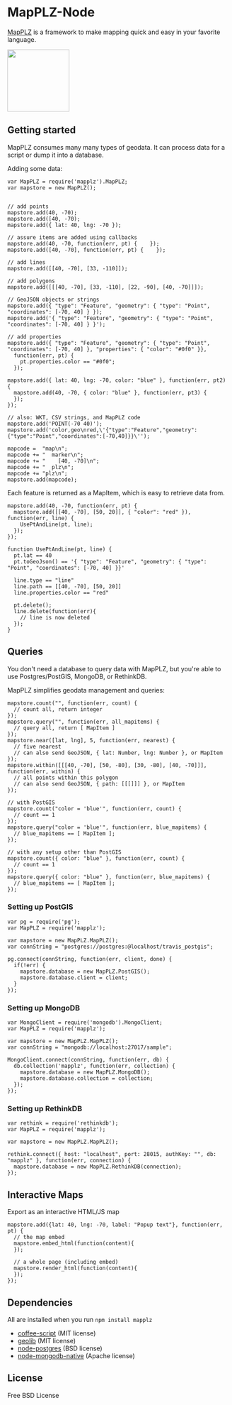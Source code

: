 # MapPLZ-Node

[MapPLZ](http://mapplz.com) is a framework to make mapping quick and easy in
your favorite language.

<img src="https://raw.githubusercontent.com/mapmeld/mapplz-node/master/logo.jpg" width="140"/>

## Getting started

MapPLZ consumes many many types of geodata. It can process data for a script or dump
it into a database.

Adding some data:

```
var MapPLZ = require('mapplz').MapPLZ;
var mapstore = new MapPLZ();


// add points
mapstore.add(40, -70);
mapstore.add([40, -70);
mapstore.add({ lat: 40, lng: -70 });

// assure items are added using callbacks
mapstore.add(40, -70, function(err, pt) {    });
mapstore.add([40, -70], function(err, pt) {    });

// add lines
mapstore.add([[40, -70], [33, -110]]);

// add polygons
mapstore.add([[[40, -70], [33, -110], [22, -90], [40, -70]]]);

// GeoJSON objects or strings
mapstore.add({ "type": "Feature", "geometry": { "type": "Point", "coordinates": [-70, 40] } });
mapstore.add('{ "type": "Feature", "geometry": { "type": "Point", "coordinates": [-70, 40] } }');

// add properties
mapstore.add({ "type": "Feature", "geometry": { "type": "Point", "coordinates": [-70, 40] }, "properties": { "color": "#0f0" }},
  function(err, pt) {
    pt.properties.color == "#0f0";
  });

mapstore.add({ lat: 40, lng: -70, color: "blue" }, function(err, pt2) {
  mapstore.add(40, -70, { color: "blue" }, function(err, pt3) {  
  });
});

// also: WKT, CSV strings, and MapPLZ code
mapstore.add('POINT(-70 40)');
mapstore.add('color,geo\nred,\'{"type":"Feature","geometry":{"type":"Point","coordinates":[-70,40]}}\'');

mapcode =  "map\n";
mapcode += "  marker\n";
mapcode += "    [40, -70]\n";
mapcode += "  plz\n";
mapcode += "plz\n";
mapstore.add(mapcode);
```

Each feature is returned as a MapItem, which is easy to retrieve data from.

```
mapstore.add(40, -70, function(err, pt) {
  mapstore.add([[40, -70], [50, 20]], { "color": "red" }), function(err, line) {
    UsePtAndLine(pt, line);
  });
});

function UsePtAndLine(pt, line) {
  pt.lat == 40
  pt.toGeoJson() == '{ "type": "Feature", "geometry": { "type": "Point", "coordinates": [-70, 40] }}'

  line.type == "line"
  line.path == [[40, -70], [50, 20]]
  line.properties.color == "red"

  pt.delete();
  line.delete(function(err){
    // line is now deleted
  });
}
```

## Queries

You don't need a database to query data with MapPLZ, but you're able to use Postgres/PostGIS,
MongoDB, or RethinkDB.

MapPLZ simplifies geodata management and queries:

```
mapstore.count("", function(err, count) {
  // count all, return integer
});
mapstore.query("", function(err, all_mapitems) {
  // query all, return [ MapItem ]
});
mapstore.near([lat, lng], 5, function(err, nearest) {
  // five nearest
  // can also send GeoJSON, { lat: Number, lng: Number }, or MapItem
});
mapstore.within([[[40, -70], [50, -80], [30, -80], [40, -70]]], function(err, within) {
  // all points within this polygon
  // can also send GeoJSON, { path: [[[]]] }, or MapItem
});

// with PostGIS
mapstore.count("color = 'blue'", function(err, count) {
  // count == 1
});
mapstore.query("color = 'blue'", function(err, blue_mapitems) {
  // blue_mapitems == [ MapItem ];
});

// with any setup other than PostGIS
mapstore.count({ color: "blue" }, function(err, count) {
  // count == 1
});
mapstore.query({ color: "blue" }, function(err, blue_mapitems) {
  // blue_mapitems == [ MapItem ];
});
```

### Setting up PostGIS
```
var pg = require('pg');
var MapPLZ = require('mapplz');

var mapstore = new MapPLZ.MapPLZ();
var connString = "postgres://postgres:@localhost/travis_postgis";

pg.connect(connString, function(err, client, done) {
  if(!err) {
    mapstore.database = new MapPLZ.PostGIS();
    mapstore.database.client = client;
  }
});
```

### Setting up MongoDB
```
var MongoClient = require('mongodb').MongoClient;
var MapPLZ = require('mapplz');

var mapstore = new MapPLZ.MapPLZ();
var connString = "mongodb://localhost:27017/sample";

MongoClient.connect(connString, function(err, db) {
  db.collection('mapplz', function(err, collection) {
    mapstore.database = new MapPLZ.MongoDB();
    mapstore.database.collection = collection;
  });
});
```

### Setting up RethinkDB
```
var rethink = require('rethinkdb');
var MapPLZ = require('mapplz');

var mapstore = new MapPLZ.MapPLZ();

rethink.connect({ host: "localhost", port: 28015, authKey: "", db: "mapplz" }, function(err, connection) {
  mapstore.database = new MapPLZ.RethinkDB(connection);
});
```

## Interactive Maps

Export as an interactive HTML/JS map

```
mapstore.add({lat: 40, lng: -70, label: "Popup text"}, function(err, pt) {
  // the map embed
  mapstore.embed_html(function(content){
  });

  // a whole page (including embed)
  mapstore.render_html(function(content){
  });
});
```

## Dependencies

All are installed when you run ```npm install mapplz```

* <a href="http://coffeescript.org/">coffee-script</a> (MIT license)
* <a href="https://github.com/manuelbieh/Geolib">geolib</a> (MIT license)
* <a href="https://github.com/brianc/node-postgres">node-postgres</a> (BSD license)
* <a href="http://mongodb.github.io/node-mongodb-native/">node-mongodb-native</a> (Apache license)

## License

Free BSD License
